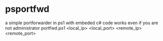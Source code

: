 # psportfwd
a simple portforwarder in ps1 with embeded c# code
works even if you are not administrator
portfwd.ps1 <local_ip> <local_port> <remote_ip> <remote_port>
